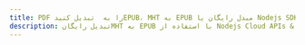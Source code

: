 ---title: PDF را به  تبدیل کنیدEPUB، MHT به EPUB مبدل رایگان یا Nodejs SDKdescription: تبدیل رایگانMHT به EPUB با استفاده از Nodejs Cloud APIs & SDK همچنین اسناد PDF را در Cloud ایجاد، ویرایش و رندر کنید.---
